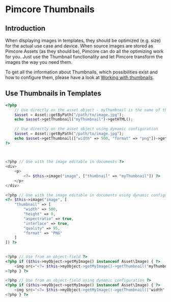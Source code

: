 # Pimcore Thumbnails

## Introduction
When displaying images in templates, they should be optimized (e.g. size) for the actual use case and device. 
When source images are stored as Pimcore Assets (as they should be), Pimcore can do all the optimizing work for you. 
  Just use the Thumbnail functionality and let Pimcore transform the images the way you need them. 
  
To get all the information about Thumbnails, which possibilities exist and how to configure them, 
please have a look at [Working with thumbnails](../04_Assets/03_Working_with_Thumbnails.md). 

## Use Thumbnails in Templates

```php
<?php 
    // Use directly on the asset object - myThumbnail is the name of the thumbnail configured in thumbnail configuration
    $asset = Asset::getByPath("/path/to/image.jpg");
    echo $asset->getThumbnail("myThumbnail")->getHTML();
    
    // Use directly on the asset object using dynamic configuration 
    $asset = Asset::getByPath("/path/to/image.jpg");
    echo $asset->getThumbnail(["width" => 500, "format" => "png"])->getHTML();
?>
 
 

<?php // Use with the image editable in documents ?>
<div>
    <p>
        <?= $this->image("image", ["thumbnail" => "myThumbnail"]) ?>
    </p>
</div>
 
<?php // Use with the image editable in documents using dynamic configuration ?>
<?= $this->image("image", [
    "thumbnail" => [
        "width" => 500,
        "height" => 0,
        "aspectratio" => true,
        "interlace" => true,
        "quality" => 95,
        "format" => "PNG"
    ]
]) ?>
 
 
<?php // Use from an object-field ?>
<?php if ($this->myObject->getMyImage() instanceof Asset\Image) { ?>
    <img src="<?= $this->myObject->getMyImage()->getThumbnail("myThumbnail"); ?>" />
<?php } ?>
 
<?php // Use from an object-field using dynamic configuration ?>
<?php if ($this->myObject->getMyImage() instanceof Asset\Image) { ?>
    <img src="<?= $this->myObject->getMyImage()->getThumbnail(["width" => 220, "format" => "jpeg"]); ?>" />
<?php } ?>

```
